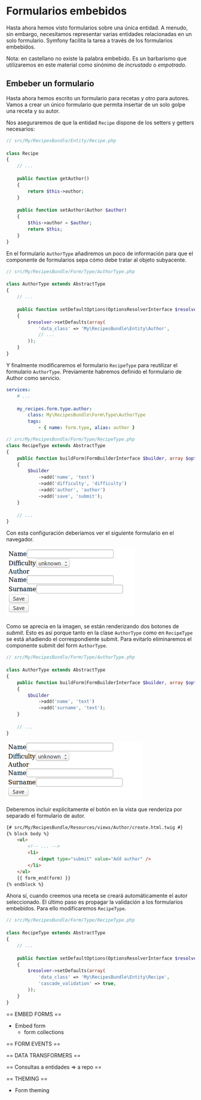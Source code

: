 # Formularios embebidos

Hasta ahora hemos visto formularios sobre una única entidad. A menudo, sin embargo, necesitamos representar varias entidades relacionadas en un solo formulario. Symfony facilita la tarea a través de los formularios embebidos.

Nota: en castellano no existe la palabra embebido. Es un barbarismo que utilizaremos en este material como sinónimo de _incrustado_ o _empotrado_.


## Embeber un formulario
Hasta ahora hemos escrito un formulario para recetas y otro para autores. Vamos a crear un único formulario que permita insertar de un solo golpe una receta y su autor.

Nos aseguraremos de que la entidad `Recipe` dispone de los setters y getters necesarios:

```php
// src/My/RecipesBundle/Entity/Recipe.php

class Recipe
{
	// ...

    public function getAuthor()
    {
        return $this->author;
    }

    public function setAuthor(Author $author)
    {
        $this->author = $author;
        return $this;
    }
}
```

En el formulario `AuthorType` añadiremos un poco de información para que el componente de formularios sepa cómo debe tratar al objeto subyacente.

```php
// src/My/RecipesBundle/Form/Type/AuthorType.php

class AuthorType extends AbstractType
{
	// ...

    public function setDefaultOptions(OptionsResolverInterface $resolver)
    {
        $resolver->setDefaults(array(
            'data_class' => 'My\RecipesBundle\Entity\Author',
            // ...
        ));
    }
}
```


Y finalmente modificaremos el formulario `RecipeType` para reutilizar el formulario `AuthorType`. Previamente habremos definido el formulario de Author como servicio.

```yaml
services:
	# ...

    my_recipes.form.type.author:
        class: My\RecipesBundle\Form\Type\AuthorType
        tags:
            - { name: form.type, alias: author }
```


```php
// src/My/RecipesBundle/Form/Type/RecipeType.php
class RecipeType extends AbstractType
{
    public function buildForm(FormBuilderInterface $builder, array $options)
    {
        $builder
            ->add('name', 'text')
            ->add('difficulty', 'difficulty')
            ->add('author', 'author')
            ->add('save', 'submit');
    }

    // ...
}
```

Con esta configuración deberíamos ver el siguiente formulario en el navegador.

![Formulario embebido](embedded-forms.png "Formulario embebido")

Como se aprecia en la imagen, se están renderizando dos botones de _submit_. Esto es así porque tanto en la clase `AuthorType` como en `RecipeType` se está añadiendo el correspondiente submit. Para evitarlo eliminaremos el componente submit del form `AuthorType`.

```php
// src/My/RecipesBundle/Form/Type/AuthorType.php

class AuthorType extends AbstractType
{
    public function buildForm(FormBuilderInterface $builder, array $options)
    {
        $builder
            ->add('name', 'text')
            ->add('surname', 'text');
    }

    // ...
}
```


![Formulario embebido corregido](embedded-forms-ii.png "Formulario embebido corregido")

Deberemos incluir explicitamente el botón en la vista que renderiza por separado el formulario de autor.

```html
{# src/My/RecipesBundle/Resources/views/Author/create.html.twig #}
{% block body %}
	<ul>
		<!-- ... -->
        <li>
            <input type="submit" value="Add author" />
        </li>
    </ul>
    {{ form_end(form) }}
{% endblock %}
```

Ahora sí, cuando creemos una receta se creará automáticamente el autor seleccionado. El último paso es propagar la validación a los formularios embebidos. Para ello modificaremos `RecipeType`.

```php
// src/My/RecipesBundle/Form/Type/RecipeType.php

class RecipeType extends AbstractType
{
	// ...

    public function setDefaultOptions(OptionsResolverInterface $resolver)
    {
        $resolver->setDefaults(array(
            'data_class' => 'My\RecipesBundle\Entity\Recipe',
            'cascade_validation' => true,
        ));
    }
}
```




== EMBED FORMS ==
- Embed form
	- form collections


== FORM EVENTS ==


== DATA TRANSFORMERS ==

== Consultas a entidades => a repo ==

== THEMING ==
- Form theming

